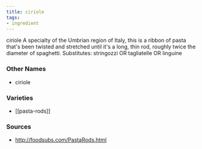 ```yaml
---
title: ciriole
tags:
- ingredient
---
```

ciriole A specialty of the Umbrian region of Italy, this is a ribbon of pasta that's been twisted and stretched until it's a long, thin rod, roughly twice the diameter of spaghetti. Substitutes: stringozzi OR tagliatelle OR linguine

### Other Names

* ciriole

### Varieties

* [[pasta-rods]]

### Sources
* http://foodsubs.com/PastaRods.html
